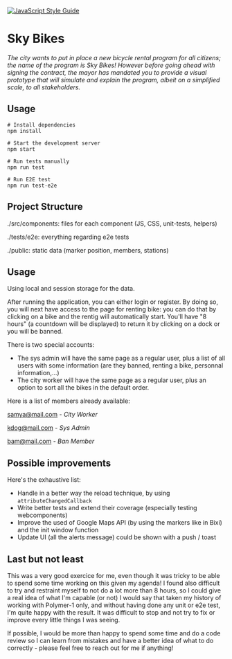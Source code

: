 [![JavaScript Style Guide](https://cdn.rawgit.com/standard/standard/master/badge.svg)](https://github.com/standard/standard)

# Sky Bikes

_The city wants to put in place a new bicycle rental program for all citizens; the name of the program is Sky Bikes! However before going ahead with signing the contract, the mayor has mandated you to provide a visual prototype that will simulate and explain the program, albeit on a simplified scale, to all stakeholders._

## Usage

```shell
# Install dependencies
npm install

# Start the development server
npm start

# Run tests manually
npm run test

# Run E2E test
npm run test-e2e
```

## Project Structure

./src/components: files for each component (JS, CSS, unit-tests, helpers)

./tests/e2e: everything regarding e2e tests

./public: static data (marker position, members, stations)

## Usage
Using local and session storage for the data.

After running the application, you can either login or register.
By doing so, you will next have access to the page for renting bike: you can do that by clicking on a bike and the rentig will automatically start. You'll have "8 hours" (a countdown will be displayed) to return it by clicking on a dock or you will be banned.

There is two special accounts:
- The sys admin will have the same page as a regular user, plus a list of all users with some information (are they banned, renting a bike, personnal information,...)
- The city worker will have the same page as a regular user, plus an option to sort all the bikes in the default order.

Here is a list of members already available:

samya@mail.com - *City Worker*

kdog@mail.com - *Sys Admin*

bam@mail.com - *Ban Member*

## Possible improvements

Here's the exhaustive list:
- Handle in a better way the reload technique, by using `attributeChangedCallback`
- Write better tests and extend their coverage (especially testing webcomponents)
- Improve the used of Google Maps API (by using the markers like in Bixi) and the init window function
- Update UI (all the alerts message) could be shown with a push / toast

## Last but not least
This was a very good exercice for me, even though it was tricky to be able to spend some time working on this given my agenda!
I found also difficult to try and restraint myself to not do a lot more than 8 hours, so I could give a real idea of what I'm capable (or not)
I would say that taken my history of working with Polymer-1 only, and without having done any unit or e2e test, I'm quite happy with the result. It was difficult to stop and not try to fix or improve every little things I was seeing.

If possible, I would be more than happy to spend some time and do a code review so I can learn from mistakes and have a better idea of what to do correctly - please feel free to reach out for me if anything!

